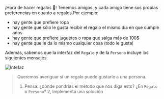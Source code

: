 ¡Hora de hacer regalos :gift:! Tenemos amigos, y cada amigo tiene sus propias preferencias en cuanto a regalos.Por ejemplo:

* hay gente que prefiere ropa
* hay gente que sólo le gusta recibir el regalo el mismo día en que cumple años
* hay gente que prefiere juguetes o ropa que salga más de 100$
* hay gente que le da lo mismo cualquier cosa (todo le gusta)

Además, sabemos que la interfaz del `Regalo` y de la `Persona` incluye los siguientes mensajes:  

![Intefaz](http://plantuml.com:80/plantuml/png/LOr13i8W44Ntd6AMzXJTU03Z1Sn0FnH3cMO0DqtlNgg9qUtB_-_5NA6U7UYEm4beCuR8YYHmfcSB3HNZPVY1AYj_o2JD9j2h__GDhbn17cxc1tBLRknuDoP-ApTeaSmzyxTsRLbFUPHoFWu0)

> Queremos averiguar si un regalo puede gustarle a una persona. 
> 
> 1. Pensá: ¿dónde pondrías el método que nos diga esto? ¿En `Regalo` o `Persona`?
> 2, Implementá una solución 